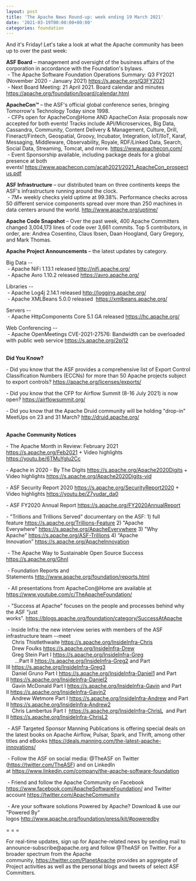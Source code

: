 ```yaml
---
layout: post
title: 'The Apache News Round-up: week ending 19 March 2021'
date: '2021-03-19T00:00:00+00:00'
categories: foundation
---
```

<p></p><p>And it's Friday! Let's take a look at&nbsp;what the Apache community has been up to over the past week:</p><p></p><p><span style="font-weight: 700;">ASF Board</span>&nbsp;– management and oversight of the business affairs of the corporation in accordance with the Foundation's bylaws. <br>&nbsp;- The <span class="il">Apache</span> Software Foundation Operations Summary: Q3 FY2021 (November 2020 - January 2021) <a href="https://s.apache.org/Q3FY2021" target="_blank">https://s.apache.org/Q3FY2021</a><br>&nbsp;- Next Board Meeting: 21 April 2021. Board calendar and minutes <a href="https://apache.org/foundation/board/calendar.html" target="_blank">https://apache.org/foundation/board/calendar.html</a><br></p><p><b>ApacheCon™</b> – the ASF's official global conference series, bringing Tomorrow's Technology Today since 1998.<br>&nbsp;- CFPs open for ApacheCon@Home AND ApacheCon Asia: proposals now accepted for both events!&nbsp;Tracks include API/Microservices, Big Data, Cassandra, Community, Content Delivery &amp; Management, Culture, Drill, Fineract/Fintech, Geospatial, Groovy, Incubator, Integration, IoT/IIoT, Karaf, Messaging, Middleware, Observability, Royale, RDF/Linked Data, Search, Social Data, Streaming, Tomcat, and more. <a href="https://www.apachecon.com/" target="_blank">https://www.apachecon.com/</a>&nbsp;<br>&nbsp;- Event Sponsorship available, including package deals for a global presence at both events!&nbsp;<a href="https://www.apachecon.com/acah2021/2021_ApacheCon_prospectus.pdf" target="_blank">https://www.apachecon.com/acah2021/2021_ApacheCon_prospectus.pdf</a></p><p><span style="font-weight: 700;">ASF Infrastructure</span>&nbsp;– our distributed team on three continents keeps the ASF's infrastructure running around the clock.<br>&nbsp;- 7M+ weekly checks yield uptime at 99.38%. Performance checks across 50 different service components spread over more than 250 machines in data centers around the world.&nbsp;<a href="http://www.apache.org/uptime/" target="_blank">http://www.apache.org/uptime/</a><br></p><p><span style="font-weight: 700;">Apache Code Snapshot&nbsp;</span>– Over the past week, 400 Apache Committers changed 3,004,173 lines of 
code over 3,661 commits.&nbsp;Top 5 contributors, in order, are: Andrea Cosentino, Claus Ibsen, Daan Hoogland, Gary Gregory, and Mark Thomas.&nbsp; &nbsp; &nbsp; &nbsp; &nbsp; &nbsp; &nbsp; &nbsp; &nbsp; &nbsp; &nbsp; &nbsp; &nbsp; &nbsp; </p><p><span style="font-weight: 700;">Apache Project Announcements</span>&nbsp;– the latest updates by category.</p>Big Data --<br>&nbsp;- Apache <span class="il">NiFi</span> 1.13.1 released <a href="http://nifi.apache.org/" rel="noreferrer" target="_blank" data-saferedirecturl="https://www.google.com/url?q=http://nifi.apache.org/&amp;source=gmail&amp;ust=1616155268909000&amp;usg=AFQjCNHffksqY0-gefQfgs-_PAs-0PnnHw">http://<span class="il">nifi</span>.apache.org/</a><br>&nbsp;- Apache <span class="il">Avro</span> 1.10.2 released <a href="https://avro.apache.org/" rel="noreferrer" target="_blank" data-saferedirecturl="https://www.google.com/url?q=https://avro.apache.org/&amp;source=gmail&amp;ust=1616156632092000&amp;usg=AFQjCNGJN2GTSChqH10ppY20uSzYqy2yXw">https://<span class="il">avro</span>.apache.org/</a><p></p>Libraries --<br>&nbsp;- Apache <span class="il">Log4j</span> 2.14.1 released <a href="http://logging.apache.org/" target="_blank">http://logging.apache.org/</a><br>&nbsp;- Apache <span class="il">XMLBeans</span> 5.0.0 released&nbsp; <a href="https://xmlbeans.apache.org/" rel="noreferrer" target="_blank" data-saferedirecturl="https://www.google.com/url?q=https://xmlbeans.apache.org/&amp;source=gmail&amp;ust=1616156568273000&amp;usg=AFQjCNHa3F6utysrQm-qd-bKJayxWK-Ywg">https://<span class="il">xmlbeans</span>.apache.org/</a><p></p><p>Servers --<br>&nbsp;- Apache <span class="il">HttpComponents</span> <span class="il">Core</span> 5.1 GA released <a href="https://hc.apache.org/" target="_blank">https://hc.apache.org/</a><a href="https://hc.apache.org/" rel="noreferrer" target="_blank" data-saferedirecturl="https://www.google.com/url?q=https://hc.apache.org/&amp;source=gmail&amp;ust=1616156451021000&amp;usg=AFQjCNHqB1MClPH2sbqtrDagI88Z0mTvew"></a></p><p>Web Conferencing --<br>&nbsp;- Apache OpenMeetings CVE-2021-27576: Bandwidth can be overloaded with public web service <a href="https://s.apache.org/2pj12">https://s.apache.org/2pj12</a></p><p></p><p><span style="font-weight: 700;"></span><span style="font-weight: 700;"><br>Did You Know?</span></p><p></p><p>- Did you know that the ASF provides a comprehensive list of Export Control Classification Numbers (ECCNs) for more than 50 Apache projects subject to export controls?&nbsp;<a href="https://apache.org/licenses/exports/" target="_blank">https://apache.org/licenses/exports/</a><br></p><p>- Did you know that the CFP for Airflow Summit (8-16 July 2021) is now open?&nbsp;<a href="https://airflowsummit.org/" target="_blank">https://airflowsummit.org/</a>&nbsp;</p><p>- Did you know that the Apache Druid community will be holding "drop-in" MeetUps on 23 and 31 March?&nbsp;<a href="http://druid.apache.org/" target="_blank">http://druid.apache.org/</a></p><p><span style="font-weight: 700;"><br>Apache Community Notices</span></p><p>-&nbsp;The Apache Month in Review: February 2021 <a href="https://s.apache.org/Feb2021" target="_blank">https://s.apache.org/Feb2021</a> + Video highlights <a href="https://youtu.be/6TMuYglu2Cc" target="_blank">https://youtu.be/6TMuYglu2Cc</a><br></p><p><span style="font-weight: 700;"></span></p><p>- Apache in 2020 - By The Digits&nbsp;<font color="#337ab7"><a href="https://s.apache.org/Apache2020Digits" target="_blank">https://s.apache.org/Apache2020Digits</a>&nbsp;</font>+ Video highlights&nbsp;<a href="https://s.apache.org/Apache2020Digits-vid" target="_blank">https://s.apache.org/Apache2020Digits-vid</a></p><p>- ASF Security Report 2020 <a href="https://s.apache.org/SecurityReport2020" target="_blank">https://s.apache.org/SecurityReport2020</a> + Video highlights <a href="https://youtu.be/Z7yudar_da0" rel="noreferrer" target="_blank" data-saferedirecturl="https://www.google.com/url?q=https://youtu.be/Z7yudar_da0&amp;source=gmail&amp;ust=1614320952600000&amp;usg=AFQjCNGAfKh6FsJX7CJ5hQqcOInb2wpTdg">https://youtu.be/Z7yudar_da0</a></p><p>- ASF FY2020 Annual Report <a href="https://s.apache.org/FY2020AnnualReport" target="_blank">https://s.apache.org/FY2020AnnualReport</a> <br></p><p>- "Trillions and Trillions Served" documentary on the ASF: 1) full feature&nbsp;<a href="https://s.apache.org/Trillions-Feature" target="_blank">https://s.apache.org/Trillions-Feature</a>&nbsp;2) "Apache Everywhere"&nbsp;<a href="https://s.apache.org/ApacheEverywhere" target="_blank">https://s.apache.org/ApacheEverywhere</a>&nbsp;3) "Why Apache"&nbsp;<a href="https://s.apache.org/ASF-Trillions" target="_blank">https://s.apache.org/ASF-Trillions</a>&nbsp;4)&nbsp;“Apache Innovation”&nbsp;<a href="https://s.apache.org/ApacheInnovation" target="_blank">https://s.apache.org/ApacheInnovation</a>&nbsp;</p><p>&nbsp;- The Apache Way to Sustainable Open Source Success <a href="https://s.apache.org/GhnI" target="_blank">https://s.apache.org/GhnI</a><br></p><p>&nbsp;- Foundation Reports and Statements&nbsp;<a href="http://www.apache.org/foundation/reports.html" target="_blank">http://www.apache.org/foundation/reports.html</a><br></p><p>&nbsp;- All presentations from ApacheCon@Home are available at <a href="https://www.youtube.com/c/TheApacheFoundation/" target="_blank">https://www.youtube.com/c/TheApacheFoundation/</a>&nbsp;</p><p>&nbsp;- "Success at Apache" focuses on the people and processes behind why the ASF "just works".&nbsp;<a href="https://blogs.apache.org/foundation/category/SuccessAtApache" target="_blank">https://blogs.apache.org/foundation/category/SuccessAtApache</a><br></p><div><p>&nbsp;- Inside Infra: the new interview series with members of the ASF infrastructure team --meet&nbsp;<br>&nbsp; &nbsp; Chris Thistlethwaite&nbsp;<a href="https://s.apache.org/InsideInfra-Chris" target="_blank">https://s.apache.org/InsideInfra-Chris</a><br>&nbsp; &nbsp; Drew Foulks&nbsp;<a href="https://s.apache.org/InsideInfra-Drew" rel="noreferrer" target="_blank" data-saferedirecturl="https://www.google.com/url?q=https://s.apache.org/InsideInfra-Drew&amp;source=gmail&amp;ust=1588339104628000&amp;usg=AFQjCNF9dVEn48pV7o9HBG14sP9uprU8Xw">https://s.apache.org/InsideInf<wbr>ra-Drew</a><br>&nbsp; &nbsp; Greg Stein Part I&nbsp;<a href="https://s.apache.org/InsideInfra-Greg" target="_blank">https://s.apache.org/InsideInfra-Greg</a><br>&nbsp; &nbsp; &nbsp; ...Part II&nbsp;<a href="https://s.apache.org/InsideInfra-Greg2" target="_blank">https://s.apache.org/InsideInfra-Greg2</a>&nbsp;and Part III&nbsp;<a href="https://s.apache.org/InsideInfra-Greg3" target="_blank">https://s.apache.org/InsideInfra-Greg3</a><br>&nbsp; &nbsp; Daniel Gruno Part I&nbsp;<a href="https://s.apache.org/InsideInfra-Daniel1" target="_blank">https://s.apache.org/InsideInfra-Daniel1</a>&nbsp;and Part II&nbsp;<a href="https://s.apache.org/InsideInfra-Daniel2" target="_blank">https://s.apache.org/InsideInfra-Daniel2</a><br>&nbsp;&nbsp;&nbsp; Gavin McDonald Part I&nbsp;<a href="https://s.apache.org/InsideInfra-Gavin" target="_blank">https://s.apache.org/InsideInfra-Gavin</a>&nbsp;and Part II&nbsp;<a href="https://s.apache.org/InsideInfra-Gavin2" target="_blank">https://s.apache.org/InsideInfra-Gavin2</a><br>&nbsp;&nbsp;&nbsp; Andrew Wetmore Part I&nbsp;<a href="https://s.apache.org/InsideInfra-Andrew" target="_blank">https://s.apache.org/InsideInfra-Andrew</a>&nbsp;and Part II&nbsp;<a href="https://s.apache.org/InsideInfra-Andrew2" target="_blank">https://s.apache.org/InsideInfra-Andrew2</a><br>&nbsp; &nbsp; Chris Lambertus Part I&nbsp; <a href="https://s.apache.org/InsideInfra-ChrisL" target="_blank">https://s.apache.org/InsideInfra-ChrisL</a>&nbsp; and Part II&nbsp;<a href="https://s.apache.org/InsideInfra-ChrisL2" target="_blank">https://s.apache.org/InsideInfra-ChrisL2</a></p></div><div><p>&nbsp;- ASF Targeted Sponsor Manning Publications is offering special deals on the latest books on Apache Airflow, Pulsar, Spark, and Thrift, among other titles and eBooks&nbsp;<a href="https://deals.manning.com/the-latest-apache-innovations/" target="_blank">https://deals.manning.com/the-latest-apache-innovations/</a></p><p>&nbsp;- Follow the ASF on social media: @TheASF on Twitter (<a href="https://twitter.com/TheASF">https://twitter.com/TheASF</a>) and on LinkedIn at&nbsp;<a href="https://www.linkedin.com/company/the-apache-software-foundation">https://www.linkedin.com/company/the-apache-software-foundation</a></p><p>&nbsp;- Friend and follow the Apache Community on Facebook <a href="https://www.facebook.com/ApacheSoftwareFoundation/">https://www.facebook.com/ApacheSoftwareFoundation/</a>&nbsp;and Twitter account&nbsp;<a href="https://twitter.com/ApacheCommunity">https://twitter.com/ApacheCommunity</a></p></div><div>&nbsp;- Are your software solutions Powered by Apache? Download &amp; use our "Powered By" logos&nbsp;<a href="http://www.apache.org/foundation/press/kit/#poweredby" target="_blank">http://www.apache.org/foundation/press/kit/#poweredby</a><br></div><p><span class="LrzXr"></span><span class="LrzXr"></span></p><div><p>= = =</p><p>For real-time updates, sign up for Apache-related news by sending mail to announce-subscribe@apache.org and follow @TheASF on Twitter. For a broader spectrum from the Apache community,&nbsp;<a href="https://twitter.com/PlanetApache">https://twitter.com/PlanetApache</a>&nbsp;provides an aggregate of Project activities as well as the personal blogs and tweets of select ASF Committers.</p></div><p><br></p><p></p><p></p><p></p><p></p>
